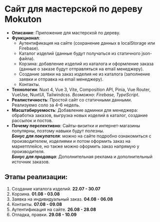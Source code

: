 # Сайт для мастерской по дереву Mokuton

- **Описание**: Приложение для мастерской по дереву.
- **Функционал**:
    - Аутентификация на сайте (сохранение данных в localStorage или Firebase).
    - Каталог изделий (данные будут получаться из статичного json-файла).
    - Корзина: добавление изделий из каталога и оформление заказа (данные о заказе будут отправляться на email менеджеру).
    - Создание заявки на заказ изделия не из каталога (заполнение заявки и отправка на email менеджеру).
    - Контакты.
- **Технологии**: Nuxt 4, Vue 3, Vite, Composition API,  Pinia, Vue Router, VueUse, NuxtUI, Tailwindcss. _Возможно_: _Firebase, TypeScript_.
- **Реалистичность**: Простой сайт со статичными данными. Реализуемо соло за 4–6 недель.
- **Масштабируемость**: Добавление админки для менеджера: обработка заказов, выгрузка новых изделий в каталог, создание рассылок и постов.
- **Почему перспективно**: Сайты-визитки и интернет-магазины популярны, поэтому навыки будут полезны.  
  **_Бонус для покупателя_**: можно на сайте подробно ознакомиться с производителем, изделиями и потом оформить заказ на маркетплейсе, но также можно оформить заказ напрямую у производителя.  
  **_Бонус для продавца_**: Дополнительная реклама и дополнительный источник заказов.

## Этапы реализации:
1. Создание каталога изделий. **22.07 - 30.07**
2. Корзина. **01.08 - 03.08**
3. Заявка на индивидуальный заказ. **04.08 - 06.08**
4. Контакты. **07.08 - 09.08**
5. Аутентификация на сайте. **26.08 - 28.08**
6. Отладка, правки. **29.08 - 10.09**